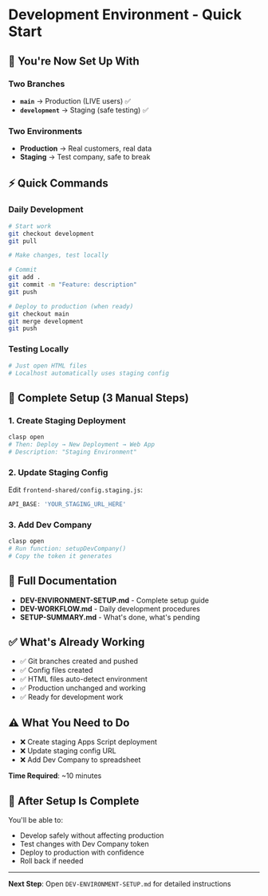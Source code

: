 # Development Environment - Quick Start

## 🎯 You're Now Set Up With

### Two Branches
- **`main`** → Production (LIVE users) ✅
- **`development`** → Staging (safe testing) ✅

### Two Environments  
- **Production** → Real customers, real data
- **Staging** → Test company, safe to break

## ⚡ Quick Commands

### Daily Development
```bash
# Start work
git checkout development
git pull

# Make changes, test locally

# Commit
git add .
git commit -m "Feature: description"
git push

# Deploy to production (when ready)
git checkout main
git merge development
git push
```

### Testing Locally
```bash
# Just open HTML files
# Localhost automatically uses staging config
```

## 🔧 Complete Setup (3 Manual Steps)

### 1. Create Staging Deployment
```bash
clasp open
# Then: Deploy → New Deployment → Web App
# Description: "Staging Environment"
```

### 2. Update Staging Config
Edit `frontend-shared/config.staging.js`:
```javascript
API_BASE: 'YOUR_STAGING_URL_HERE'
```

### 3. Add Dev Company
```bash
clasp open
# Run function: setupDevCompany()
# Copy the token it generates
```

## 📖 Full Documentation

- **DEV-ENVIRONMENT-SETUP.md** - Complete setup guide
- **DEV-WORKFLOW.md** - Daily development procedures  
- **SETUP-SUMMARY.md** - What's done, what's pending

## ✅ What's Already Working

- ✅ Git branches created and pushed
- ✅ Config files created
- ✅ HTML files auto-detect environment
- ✅ Production unchanged and working
- ✅ Ready for development work

## ⚠️ What You Need to Do

- ❌ Create staging Apps Script deployment
- ❌ Update staging config URL
- ❌ Add Dev Company to spreadsheet

**Time Required**: ~10 minutes

## 🚀 After Setup Is Complete

You'll be able to:
- Develop safely without affecting production
- Test changes with Dev Company token
- Deploy to production with confidence
- Roll back if needed

---

**Next Step**: Open `DEV-ENVIRONMENT-SETUP.md` for detailed instructions


